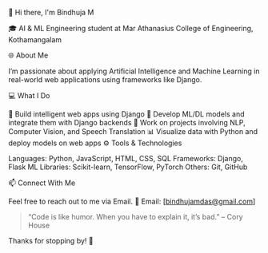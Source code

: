 👋 Hi there, I'm Bindhuja M

🎓 AI & ML Engineering student at Mar Athanasius College of Engineering, Kothamangalam

🌐 About Me

I’m passionate about applying Artificial Intelligence and Machine Learning in real-world web applications using frameworks like Django.

💻 What I Do

🔧 Build intelligent web apps using Django
🤖 Develop ML/DL models and integrate them with Django backends
🧠 Work on projects involving NLP, Computer Vision, and Speech Translation
📊 Visualize data with Python and deploy models on web apps
⚙️ Tools & Technologies

Languages: Python, JavaScript, HTML, CSS, SQL
Frameworks: Django, Flask
ML Libraries: Scikit-learn, TensorFlow, PyTorch
Others: Git, GitHub

📫 Connect With Me

Feel free to reach out to me via Email. 📧 Email: [bindhujamdas@gmail.com]
>“Code is like humor. When you have to explain it, it’s bad.” – Cory House

Thanks for stopping by! 🌟

<!--
**bidhuja-das/bidhuja-das** is a ✨ _special_ ✨ repository because its `README.md` (this file) appears on your GitHub profile.

Here are some ideas to get you started:

- 🔭 I’m currently working on ...
- 🌱 I’m currently learning ...
- 👯 I’m looking to collaborate on ...
- 🤔 I’m looking for help with ...
- 💬 Ask me about ...
- 📫 How to reach me: ...
- 😄 Pronouns: ...
- ⚡ Fun fact: ...
-->
